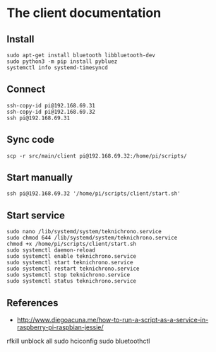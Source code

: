 # The client documentation

## Install

```
sudo apt-get install bluetooth libbluetooth-dev
sudo python3 -m pip install pybluez
systemctl info systemd-timesyncd
```

## Connect

```
ssh-copy-id pi@192.168.69.31
ssh-copy-id pi@192.168.69.32
ssh pi@192.168.69.31
```


## Sync code
```
scp -r src/main/client pi@192.168.69.32:/home/pi/scripts/
```

## Start manually
```
ssh pi@192.168.69.32 '/home/pi/scripts/client/start.sh'
```

## Start service

```
sudo nano /lib/systemd/system/teknichrono.service
sudo chmod 644 /lib/systemd/system/teknichrono.service
chmod +x /home/pi/scripts/client/start.sh
sudo systemctl daemon-reload
sudo systemctl enable teknichrono.service
sudo systemctl start teknichrono.service
sudo systemctl restart teknichrono.service
sudo systemctl stop teknichrono.service
sudo systemctl status teknichrono.service
```

## References

* http://www.diegoacuna.me/how-to-run-a-script-as-a-service-in-raspberry-pi-raspbian-jessie/



rfkill unblock all
sudo hciconfig
sudo bluetoothctl
